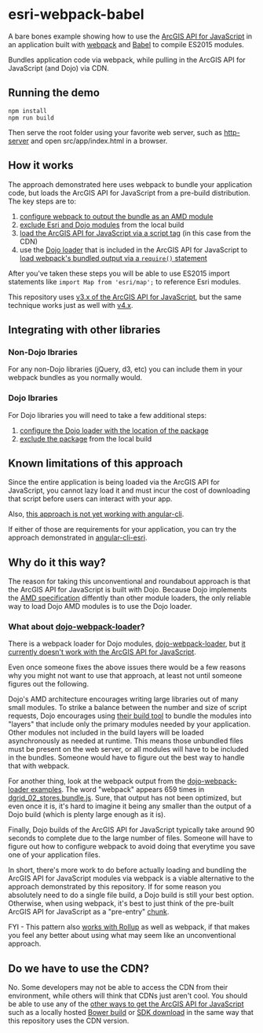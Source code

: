 # esri-webpack-babel

A bare bones example showing how to use the
[ArcGIS API for JavaScript](https://developers.arcgis.com/javascript/) in an application built with [webpack](https://webpack.github.io/) and  [Babel](https://babeljs.io/) to compile ES2015 modules.

Bundles application code via webpack, while pulling in the ArcGIS API for JavaScript (and Dojo) via CDN.

## Running the demo

```
npm install
npm run build
```

Then serve the root folder using your favorite web server, such as [http-server](https://www.npmjs.com/package/http-server) and open src/app/index.html in a browser.

## How it works

The approach demonstrated here uses webpack to bundle your application code, but loads the ArcGIS API for JavaScript from a pre-build distribution. The key steps are to:
 1. [configure webpack to output the bundle as an AMD module](webpack.config.js#L17)
 1. [exclude Esri and Dojo modules](webpack.config.js#L47-L50) from the local build
 1. [load the ArcGIS API for JavaScript via a script tag](src/app/index.html#L33) (in this case from the CDN)
 1. use the [Dojo loader](https://dojotoolkit.org/reference-guide/1.10/loader/) that is included in the ArcGIS API for JavaScript to [load webpack's bundled output via a `require()` statement](src/app/index.html#L39)

After you've taken these steps you will be able to use ES2015 import statements like `import Map from 'esri/map';` to reference Esri modules.

This repository uses [v3.x of the ArcGIS API for JavaScript](https://developers.arcgis.com/javascript/3/), but the same technique works just as well with [v4.x](https://developers.arcgis.com/javascript/latest/guide/discover/index.html).

## Integrating with other libraries

### Non-Dojo lbraries
For any non-Dojo libraries (jQuery, d3, etc) you can include them in your webpack bundles as you normally would.

### Dojo lbraries
For Dojo libraries you will need to take a few additional steps:
 1. [configure the Dojo loader with the location of the package](src/app/index.html#L20-L31)
 1. [exclude the package](webpack.config.js#L54) from the local build

## Known limitations of this approach
Since the entire application is being loaded via the ArcGIS API for JavaScript, you cannot lazy load it and must incur the cost of downloading that script before users can interact with your app.

Also, [this approach is not yet working with angular-cli](https://github.com/tomwayson/angular2-esri-example/issues/16).

If either of those are requirements for your application, you can try the approach demonstrated in [angular-cli-esri](https://github.com/tomwayson/angular-cli-esri).

## Why do it this way?

The reason for taking this unconventional and roundabout approach is that the ArcGIS API for JavaScript is built with Dojo.
Because Dojo implements the [AMD specification](https://en.wikipedia.org/wiki/Asynchronous_module_definition) diffently than other module loaders,
the only reliable way to load Dojo AMD modules is to use the Dojo loader.

### What about [dojo-webpack-loader]?
There is a webpack loader for Dojo modules, [dojo-webpack-loader], but [it currently doesn't work with the ArcGIS API for JavaScript](https://github.com/Nordth/dojo-webpack-loader/issues/7).

Even once someone fixes the above issues there would be a few reasons why you might not want to use that approach,
at least not until someone figures out the following.

Dojo's AMD architecture encourages writing large libraries out of many small modules. To strike a balance between the number and size of script requests,
Dojo encourages using [their build tool](https://dojotoolkit.org/reference-guide/1.10/build/) to bundle the modules into "layers"
that include only the primary modules needed by your application. Other modules not included in the build layers
will be loaded asynchronously as needed at runtime. This means those unbundled files must be present on the web server,
or all modules will have to be included in the bundles. Someone would have to figure out the best way to handle that with webpack.

For another thing, look at the webpack output from the [dojo-webpack-loader examples].
The word "webpack" appears 659 times in [dgrid_02_stores.bundle.js](https://rawgit.com/Nordth/dojo-webpack-loader-examples/master/bundle/dgrid_02_stores.bundle.js).
Sure, that output has not been optimized, but even once it is, it's hard to imagine it being any smaller than the output of a Dojo build
(which is plenty large enough as it is).

Finally, Dojo builds of the ArcGIS API for JavaScript typically take around 90 seconds to complete due to the large number of files.
Someone will have to figure out how to configure webpack to avoid doing that everytime you save one of your application files.

In short, there's more work to do before actually loading and bundling the ArcGIS API for JavaScript modules via webpack
is a viable alternative to the approach demonstrated by this repository.
If for some reason you absolutely need to do a single file build, a Dojo build is still your best option.
Otherwise, when using webpack, it's best to just think of the pre-built ArcGIS API for JavaScript as a "pre-entry" [chunk](http://webpack.github.io/docs/code-splitting.html#entry-chunk).

FYI - This pattern also [works with Rollup](https://github.com/tomwayson/esri-rollup-example) as well as webpack,
if that makes you feel any better about using what may seem like an unconventional approach.

## Do we have to use the CDN?

No. Some developers may not be able to access the CDN from their environment, while others will think that CDNs just aren't cool.
You should be able to use any of the [other ways to get the ArcGIS API for JavaScript](https://developers.arcgis.com/javascript/3/jshelp/intro_accessapi.html)
such as a locally hosted [Bower build](https://developers.arcgis.com/javascript/3/jshelp/intro_accessapi.html#using-bower-for-local-builds) or [SDK download](https://developers.arcgis.com/javascript/3/jshelp/intro_accessapi.html#download-api)
in the same way that this repository uses the CDN version.

[dojo-webpack-loader]:https://github.com/Nordth/dojo-webpack-loader/
[Dojo loader]:https://dojotoolkit.org/reference-guide/1.10/loader/
[dojo-webpack-loader examples]:https://github.com/Nordth/dojo-webpack-loader-examples
